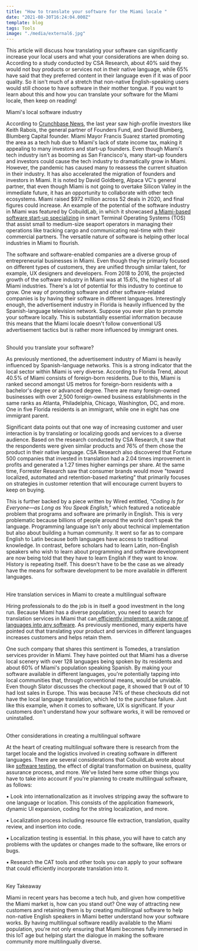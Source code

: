 ```yaml
---
title: "How to translate your software for the Miami locale "
date: "2021-08-30T16:24:04.000Z"
template: blog
tags: Tools
image: "./media/external6.jpg"
---
```


This article will discuss how translating your software can significantly increase your local users and what your considerations are when doing so. According to a study conducted by CSA Research, about 40% said they would not buy products or services not in their native language, while 65% have said that they preferred content in their language even if it was of poor quality. So it isn't much of a stretch that non-native English-speaking users would still choose to have software in their mother tongue. If you want to learn about this and how you can translate your software for the Miami locale, then keep on reading!  

<title-3 align="centered">  Miami's local software industry  </title-3>

According to <a target="_blank" href="https://news.crunchbase.com/news/why-miami-is-the-next-hot-tech-hub/"> Crunchbase News</a>, the last year saw high-profile investors like Keith Rabois, the general partner of Founders Fund, and David Blumberg, Blumberg Capital founder. Miami Mayor Francis Suarez started promoting the area as a tech hub due to Miami's lack of state income tax, making it appealing to many investors and start-up founders. Even though Miami's tech industry isn't as booming as San Francisco's, many start-up founders and investors could cause the tech industry to dramatically grow in Miami. However, the pandemic has caused many to reassess the current situation in their industry. It has also accelerated the migration of founders and investors in Miami. It is noted by David Goldberg, Alpaca VC's general partner, that even though Miami is not going to overtake Silicon Valley in the immediate future, it has an opportunity to collaborate with other tech ecosystems. Miami raised $972 million across 52 deals in 2020, and final figures could increase. An example of the potential of the software industry in Miami was featured by CobuildLab, in which it showcased <a target="_blank" href="https://www.cobuildlab.com/blog/We-introduce-you-to-Octopi/"> a Miami-based software start-up specializing</a> in smart Terminal Operating Systems (TOS) that assist small to medium-size seaport operators in managing their operations like tracking cargo and communicating real-time with their commercial partners. The versatile nature of software is helping other local industries in Miami to flourish.

The software and software-enabled companies are a diverse group of entrepreneurial businesses in Miami. Even though they’re primarily focused on different types of customers, they are unified through similar talent, for example, UX designers and developers. From 2018 to 2016, the projected growth of the software industry in Miami was at 15.6%, the highest of all Miami industries. There's a lot of potential for this industry to continue to grow. One way of promoting software and other software-related companies is by having their software in different languages. Interestingly enough, the advertisement industry in Florida is heavily influenced by the Spanish-language television network. Suppose you ever plan to promote your software locally. This is substantially essential information because this means that the Miami locale doesn't follow conventional US advertisement tactics but  is rather more influenced by immigrant ones.   <br> </br>


<title-3 align="centered">  Should you translate your software?  </title-3>

As previously mentioned, the advertisement industry of Miami is heavily influenced by Spanish-language networks. This is a strong indicator that the local sector within Miami is very diverse. According to Florida Trend, about 40.5% of Miami consists of foreign-born residents. Due to this, Miami is ranked second amongst US metros for foreign-born residents with a bachelor's degree or advanced degree. There are many foreign-owned businesses with over 2,500 foreign-owned business establishments in the same ranks as Atlanta, Philadelphia, Chicago, Washington, DC, and more. One in five Florida residents is an immigrant, while one in eight has one immigrant parent. 
 
Significant data points out that one way of increasing customer and user interaction is by translating or localizing goods and services to a diverse audience. Based on the research conducted by CSA Research, it saw that the respondents were given similar products and 76% of them chose the product in their native language. CSA Research also discovered that Fortune 500 companies that invested in translation had a 2.04 times improvement in profits and generated a 1.27 times higher earnings per share. At the same time, Forrester Research saw that consumer brands would move "toward localized, automated and retention-based marketing" that primarily focuses on strategies in customer retention that will encourage current buyers to keep on buying. 

This is further backed by a piece written by Wired entitled, *"Coding Is for Everyone—as Long as You Speak English,"* which featured a noticeable problem that programs and software are primarily in English. This is very problematic because billions of people around the world don't speak the language. Programming language isn't only about technical implementation but also about building a human community. It went so far as to compare English to Latin because both languages have access to traditional knowledge. In contrast, before scholars had to learn Latin, non-English speakers who wish to learn about programming and software development are now being told that they have to learn English if they want to know. History is repeating itself. This doesn't have to be the case as we already have the means for software development to be more available in different languages. <br> </br>


<title-3 align="centered">  Hire translation services in Miami to create a multilingual software  </title-3>

Hiring professionals to do the job is in itself a good investment in the long run. Because Miami has a diverse population, you need to search for translation services in Miami that can<a target="_blank" href="https://www.tomedes.com/locations/miami-translation-services/"> efficiently implement a wide range of languages into any software</a>. As previously mentioned, many experts have pointed out that translating your product and services in different languages increases customers and helps retain them. 

One such company that shares this sentiment is Tomedes, a translation services provider in Miami. They have pointed out that Miami has a diverse local scenery with over 128 languages being spoken by its residents and about 60% of Miami's population speaking Spanish. By making your software available in different languages, you're potentially tapping into local communities that, through conventional means, would be unviable. Even though Slator discusses the checkout page, it showed that 9 out of 10 had lost sales in Europe. This was because 74% of these checkouts did not have the local language translation, which led to the purchase failure. Just like this example, when it comes to software, UX is significant. If your customers don't understand how your software works, it will be removed or uninstalled.  <br> </br>


<title-3 align="centered">  Other considerations in creating a multilingual software  </title-3>

At the heart of creating multilingual software there is research from the target locale and the logistics involved in creating software in different languages. There are several considerations that CobuildLab wrote about like <a target="_blank" href="https://www.cobuildlab.com/blog/why-software-testing-is-crucial-for-digital-transformation/"> software testing</a>, the effect of digital transformation on business, quality assurance process, and more. We've listed here some other things you have to take into account if you're planning to create multilingual software, as follows:

▪️ Look into internationalization as it involves stripping away the software to one language or location. This consists of the application framework, dynamic UI expansion, coding for the string localization, and more.

▪️ Localization process including resource file extraction, translation, quality review, and insertion into code. 

▪️ Localization testing is essential. In this phase, you will have to catch any problems with the updates or changes made to the software, like errors or bugs.

▪️ Research the CAT tools and other tools you can apply to your software that could efficiently incorporate translation into it. <br> </br>


<title-3 align="centered"> Key Takeaway   </title-3>

Miami in recent years has become a tech hub, and given how competitive the Miami market is, how can you stand out? One way of attracting new customers and retaining them is by creating multilingual software to help non-native English speakers in Miami better understand how your software works. By having multilingual software readily available to the Miami population, you're not only ensuring that Miami becomes fully immersed in this IoT age but helping start the dialogue in making the software community more multilingually diverse.

